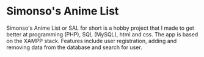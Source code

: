 # Simonso's Anime List

Simonso's Anime List or SAL for short is a hobby project that I made to get better at programming (PHP), SQL (MySQL), html and css.
The app is based on the XAMPP stack.
Features include user registration, adding and removing data from the database and search for user.
